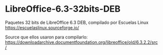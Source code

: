 # LibreOffice-6.3-32bits-DEB
Paquetes 32 bits de LibreOffice 6.3 DEB, compilado por Escuelas Linux https://escuelaslinux.sourceforge.io/


Source que ellos usaron para compilarlo:
https://downloadarchive.documentfoundation.org/libreoffice/old/6.3.2.2/src/
